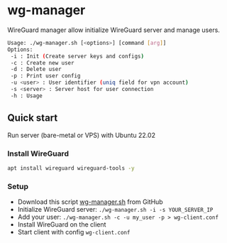 # wg-manager

WireGuard manager allow initialize WireGuard server and manage users.

```bash
Usage: ./wg-manager.sh [<options>] [command [arg]]
Options:
 -i : Init (Create server keys and configs)
 -c : Create new user
 -d : Delete user
 -p : Print user config
 -u <user> : User identifier (uniq field for vpn account)
 -s <server> : Server host for user connection
 -h : Usage
 ```

## Quick start

Run server (bare-metal or VPS) with Ubuntu 22.02

### Install WireGuard

```bash
apt install wireguard wireguard-tools -y
```

### Setup

 - Download this script [wg-manager.sh](https://danuk.github.io/wg-manager/wg-manager.sh) from GitHub
 - Initialize WireGuard server: `./wg-manager.sh -i -s YOUR_SERVER_IP`
 - Add your user: `./wg-manager.sh -c -u my_user -p > wg-client.conf`
 - Install WireGuard on the client
 - Start client with config `wg-client.conf`
 
 
